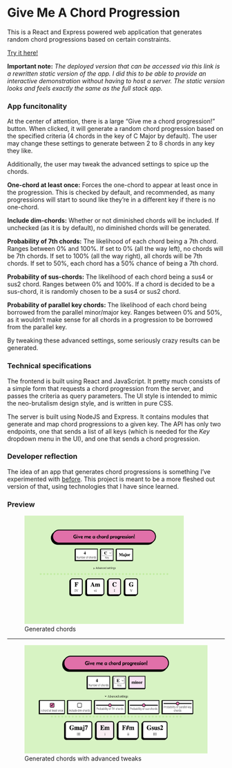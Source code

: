 # Give Me A Chord Progression

This is a React and Express powered web application that generates random chord progressions based on certain constraints.

[Try it here!](https://fredrikgson-givemeachordprogression.netlify.app/)

**Important note:** *The deployed version that can be accessed via this link is a rewritten static version of the app. I did this to be able to provide an interactive demonstration without having to host a server. The static version looks and feels exactly the same as the full stack app.*

### App funcitonality
At the center of attention, there is a large “Give me a chord progression!” button. When clicked, it will generate a random chord progression based on the specified criteria (4 chords in the key of C Major by default). The user may change these settings to generate between 2 to 8 chords in any key they like.

Additionally, the user may tweak the advanced settings to spice up the chords.

**One-chord at least once:** Forces the one-chord to appear at least once in the progression. This is checked by default, and recommended, as many progressions will start to sound like they’re in a different key if there is no one-chord.

**Include dim-chords:** Whether or not diminished chords will be included. If unchecked (as it is by default), no diminished chords will be generated.

**Probability of 7th chords:** The likelihood of each chord being a 7th chord. Ranges between 0% and 100%. If set to 0% (all the way left), no chords will be 7th chords. If set to 100% (all the way right), all chords will be 7th chords. If set to 50%, each chord has a 50% chance of being a 7th chord.

**Probability of sus-chords:** The likelihood of each chord being a sus4 or sus2 chord. Ranges between 0% and 100%. If a chord is decided to be a sus-chord, it is randomly chosen to be a sus4 or sus2 chord.

**Probability of parallel key chords:** The likelihood of each chord being borrowed from the parallel minor/major key. Ranges between 0% and 50%, as it wouldn’t make sense for all chords in a progression to be borrowed from the parallel key.

By tweaking these advanced settings, some seriously crazy results can be generated.

### Technical specifications
The frontend is built using React and JavaScript. It pretty much consists of a simple form that requests a chord progression from the server, and passes the criteria as query parameters. The UI style is intended to mimic the neo-brutalism design style, and is written in pure CSS.

The server is built using NodeJS and Express. It contains modules that generate and map chord progressions to a given key. The API has only two endpoints, one that sends a list of all keys (which is needed for the *Key* dropdown menu in the UI), and one that sends a chord progression.

### Developer reflection
The idea of an app that generates chord progressions is something I’ve experimented with [before](https://youtu.be/Pj6JNkYeW0Y). This project is meant to be a more fleshed out version of that, using technologies that I have since learned.

### Preview
<figure>
    <img src="preview/prev1.png" height="250" title="Give me a chord progression">
    <figcaption>Generated chords</figcaption>
  </figure>
  <hr />
  <figure>
    <img src="preview/prev2.png" height="250" title="Advanced settings">
    <figcaption>Generated chords with advanced tweaks</figcaption>
  </figure>
